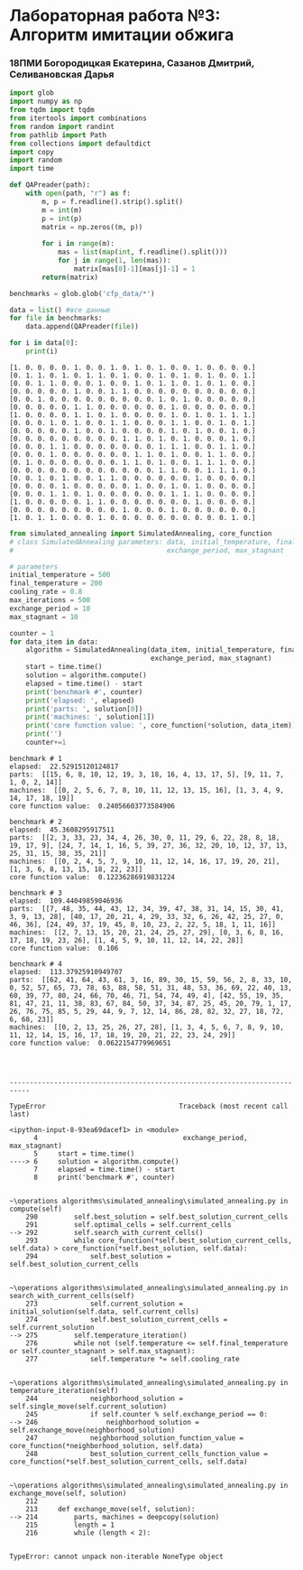 # Лабораторная работа №3: Алгоритм имитации обжига
### 18ПМИ Богородицкая Екатерина, Сазанов Дмитрий, Селивановская Дарья


```python
import glob
import numpy as np
from tqdm import tqdm
from itertools import combinations
from random import randint
from pathlib import Path
from collections import defaultdict
import copy
import random
import time
```


```python
def QAPreader(path):
    with open(path, "r") as f:
        m, p = f.readline().strip().split()
        m = int(m)
        p = int(p)
        matrix = np.zeros((m, p))
        
        for i in range(m):
            mas = list(map(int, f.readline().split()))
            for j in range(1, len(mas)):
                matrix[mas[0]-1][mas[j]-1] = 1
        return(matrix)        
```


```python
benchmarks = glob.glob('cfp_data/*')

data = list() #все данные
for file in benchmarks:
    data.append(QAPreader(file))
```


```python
for i in data[0]:
    print(i)
```

    [1. 0. 0. 0. 0. 1. 0. 0. 1. 0. 1. 0. 1. 0. 0. 1. 0. 0. 0. 0.]
    [0. 1. 1. 0. 1. 0. 1. 1. 0. 1. 0. 0. 1. 0. 1. 0. 1. 0. 0. 1.]
    [0. 0. 1. 1. 0. 0. 0. 1. 0. 0. 1. 0. 1. 1. 0. 1. 0. 1. 0. 0.]
    [0. 0. 0. 0. 0. 1. 0. 0. 1. 1. 0. 0. 0. 0. 0. 0. 0. 0. 0. 0.]
    [0. 0. 1. 0. 0. 0. 0. 0. 0. 0. 0. 0. 1. 0. 1. 0. 0. 0. 0. 0.]
    [0. 0. 0. 0. 0. 1. 1. 0. 0. 0. 0. 0. 0. 1. 0. 0. 0. 0. 0. 0.]
    [1. 0. 0. 0. 0. 1. 1. 0. 1. 0. 0. 0. 0. 1. 0. 1. 0. 1. 1. 1.]
    [0. 0. 0. 1. 0. 1. 0. 0. 1. 1. 0. 0. 0. 1. 1. 0. 0. 1. 0. 1.]
    [0. 0. 0. 0. 0. 1. 0. 0. 1. 0. 0. 0. 0. 1. 0. 1. 0. 0. 1. 0.]
    [0. 0. 0. 0. 0. 0. 0. 0. 0. 1. 1. 0. 1. 0. 1. 0. 0. 0. 1. 0.]
    [0. 0. 0. 1. 1. 0. 0. 0. 0. 0. 0. 0. 1. 1. 1. 0. 0. 1. 1. 0.]
    [0. 0. 0. 1. 0. 0. 0. 0. 0. 0. 1. 1. 0. 1. 0. 0. 1. 1. 0. 0.]
    [0. 1. 0. 0. 0. 0. 0. 0. 0. 1. 1. 0. 1. 0. 0. 1. 1. 1. 0. 0.]
    [0. 0. 0. 0. 0. 0. 0. 0. 0. 0. 0. 0. 1. 1. 0. 0. 1. 1. 1. 0.]
    [0. 0. 1. 0. 1. 0. 0. 1. 1. 0. 0. 0. 0. 0. 0. 1. 0. 0. 0. 0.]
    [0. 0. 0. 0. 1. 0. 0. 0. 0. 0. 1. 0. 0. 1. 0. 1. 0. 0. 0. 0.]
    [0. 0. 0. 1. 1. 0. 1. 0. 0. 0. 0. 0. 0. 1. 1. 1. 0. 0. 0. 0.]
    [1. 0. 0. 0. 0. 0. 1. 1. 0. 0. 0. 0. 0. 0. 0. 1. 0. 0. 0. 0.]
    [0. 0. 0. 0. 0. 0. 0. 0. 0. 1. 0. 0. 0. 1. 0. 0. 0. 0. 0. 0.]
    [1. 0. 1. 1. 0. 0. 0. 1. 0. 0. 0. 0. 0. 0. 0. 0. 0. 0. 1. 0.]
    


```python
from simulated_annealing import SimulatedAnnealing, core_function
# class SimulatedAnnealing parameters: data, initial_temperature, final_temperature, cooling_rate, max_iterations,
#                                      exchange_period, max_stagnant
```


```python
# parameters
initial_temperature = 500
final_temperature = 200
cooling_rate = 0.8
max_iterations = 500
exchange_period = 10
max_stagnant = 10
```


```python
counter = 1
for data_item in data:
    algorithm = SimulatedAnnealing(data_item, initial_temperature, final_temperature, cooling_rate, max_iterations,
                                   exchange_period, max_stagnant)
    start = time.time()
    solution = algorithm.compute()
    elapsed = time.time() - start
    print('benchmark #', counter)
    print('elapsed: ', elapsed)
    print('parts: ', solution[0])
    print('machines: ', solution[1])
    print('core function value: ', core_function(*solution, data_item))
    print('')
    counter+=1
```

    benchmark # 1
    elapsed:  22.52915120124817
    parts:  [[15, 6, 8, 10, 12, 19, 3, 18, 16, 4, 13, 17, 5], [9, 11, 7, 1, 0, 2, 14]]
    machines:  [[0, 2, 5, 6, 7, 8, 10, 11, 12, 13, 15, 16], [1, 3, 4, 9, 14, 17, 18, 19]]
    core function value:  0.24056603773584906
    
    benchmark # 2
    elapsed:  45.3608295917511
    parts:  [[2, 3, 33, 23, 34, 4, 26, 30, 0, 11, 29, 6, 22, 28, 8, 18, 19, 17, 9], [24, 7, 14, 1, 16, 5, 39, 27, 36, 32, 20, 10, 12, 37, 13, 25, 31, 15, 38, 35, 21]]
    machines:  [[0, 2, 4, 5, 7, 9, 10, 11, 12, 14, 16, 17, 19, 20, 21], [1, 3, 6, 8, 13, 15, 18, 22, 23]]
    core function value:  0.12236286919831224
    
    benchmark # 3
    elapsed:  109.44049859046936
    parts:  [[7, 48, 35, 44, 43, 12, 34, 39, 47, 38, 31, 14, 15, 30, 41, 3, 9, 13, 28], [40, 17, 20, 21, 4, 29, 33, 32, 6, 26, 42, 25, 27, 0, 46, 36], [24, 49, 37, 19, 45, 8, 10, 23, 2, 22, 5, 18, 1, 11, 16]]
    machines:  [[2, 7, 13, 15, 20, 21, 24, 25, 27, 29], [0, 3, 6, 8, 16, 17, 18, 19, 23, 26], [1, 4, 5, 9, 10, 11, 12, 14, 22, 28]]
    core function value:  0.106
    
    benchmark # 4
    elapsed:  113.37925910949707
    parts:  [[62, 41, 64, 43, 61, 3, 16, 89, 30, 15, 59, 56, 2, 8, 33, 10, 0, 52, 57, 65, 73, 78, 63, 88, 58, 51, 31, 48, 53, 36, 69, 22, 40, 13, 60, 39, 77, 80, 24, 66, 70, 46, 71, 54, 74, 49, 4], [42, 55, 19, 35, 81, 47, 21, 11, 38, 83, 67, 84, 50, 37, 34, 87, 25, 45, 20, 79, 1, 17, 26, 76, 75, 85, 5, 29, 44, 9, 7, 12, 14, 86, 28, 82, 32, 27, 18, 72, 6, 68, 23]]
    machines:  [[0, 2, 13, 25, 26, 27, 28], [1, 3, 4, 5, 6, 7, 8, 9, 10, 11, 12, 14, 15, 16, 17, 18, 19, 20, 21, 22, 23, 24, 29]]
    core function value:  0.0622154779969651
    
    


    ---------------------------------------------------------------------------

    TypeError                                 Traceback (most recent call last)

    <ipython-input-8-93ea69dacef1> in <module>
          4                                    exchange_period, max_stagnant)
          5     start = time.time()
    ----> 6     solution = algorithm.compute()
          7     elapsed = time.time() - start
          8     print('benchmark #', counter)
    

    ~\operations algorithms\simulated_annealing\simulated_annealing.py in compute(self)
        290         self.best_solution = self.best_solution_current_cells
        291         self.optimal_cells = self.current_cells
    --> 292         self.search_with_current_cells()
        293         while core_function(*self.best_solution_current_cells, self.data) > core_function(*self.best_solution, self.data):
        294             self.best_solution = self.best_solution_current_cells
    

    ~\operations algorithms\simulated_annealing\simulated_annealing.py in search_with_current_cells(self)
        273             self.current_solution = initial_solution(self.data, self.current_cells)
        274             self.best_solution_current_cells = self.current_solution
    --> 275         self.temperature_iteration()
        276         while not (self.temperature <= self.final_temperature or self.counter_stagnant > self.max_stagnant):
        277             self.temperature *= self.cooling_rate
    

    ~\operations algorithms\simulated_annealing\simulated_annealing.py in temperature_iteration(self)
        244             neighborhood_solution = self.single_move(self.current_solution)
        245             if self.counter % self.exchange_period == 0:
    --> 246                 neighborhood_solution = self.exchange_move(neighborhood_solution)
        247             neighborhood_solution_function_value = core_function(*neighborhood_solution, self.data)
        248             best_solution_current_cells_function_value = core_function(*self.best_solution_current_cells, self.data)
    

    ~\operations algorithms\simulated_annealing\simulated_annealing.py in exchange_move(self, solution)
        212 
        213     def exchange_move(self, solution):
    --> 214         parts, machines = deepcopy(solution)
        215         length = 1
        216         while (length < 2):
    

    TypeError: cannot unpack non-iterable NoneType object



```python

```
